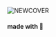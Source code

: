 ![NEWCOVER](https://github.com/PGBSean/PGBSean/assets/97381104/fbcabae8-e969-4616-ad53-a1e25506c684)
#### made with 🖤
